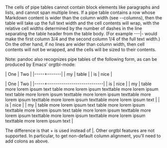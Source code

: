 The cells of pipe tables cannot contain block elements like paragraphs and lists, and cannot span multiple lines. If a pipe table contains a row whose Markdown content is wider than the column width (see --columns), then the table will take up the full text width and the cell contents will wrap, with the relative cell widths determined by the number of dashes in the line separating the table header from the table body. (For example ---|- would make the first column 3/4 and the second column 1/4 of the full text width.) On the other hand, if no lines are wider than column width, then cell contents will not be wrapped, and the cells will be sized to their contents.

Note: pandoc also recognizes pipe tables of the following form, as can be produced by Emacs’ orgtbl-mode:

| One | Two   |
|-----+-------|
| my  | table |
| is  | nice  |


| One | Two   |
|-----+----------------------------|
| is  | nice  |
| my  | table more lorem ipsum text table more lorem ipsum texttable more lorem ipsum text table more lorem ipsum texttable more lorem ipsum texttable more lorem ipsum texttable more lorem ipsum texttable more lorem ipsum text |
| is  | nice  |
| my  | table more lorem ipsum text table more lorem ipsum texttable more lorem ipsum text table more lorem ipsum texttable more lorem ipsum texttable more lorem ipsum texttable more lorem ipsum texttable more lorem ipsum text |


The difference is that + is used instead of |. Other orgtbl features are not supported. In particular, to get non-default column alignment, you’ll need to add colons as above.
